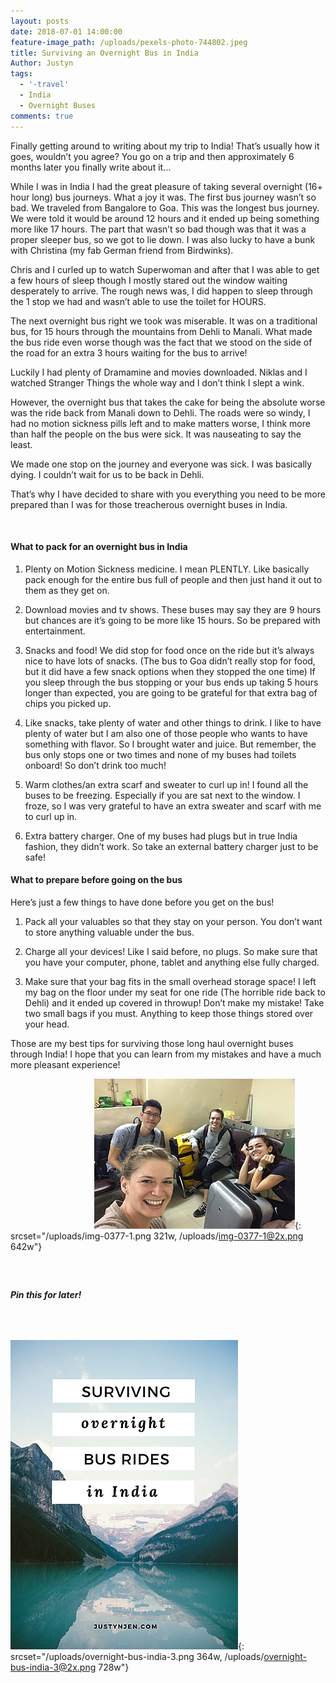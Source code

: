 ```yaml
---
layout: posts
date: 2018-07-01 14:00:00
feature-image_path: /uploads/pexels-photo-744802.jpeg
title: Surviving an Overnight Bus in India
Author: Justyn
tags:
  - '-travel'
  - India
  - Overnight Buses
comments: true
---
```


Finally getting around to writing about my trip to India! That’s usually how it goes, wouldn’t you agree? You go on a trip and then approximately 6 months later you finally write about it…

While I was in India I had the great pleasure of taking several overnight (16+ hour long) bus journeys. What a joy it was. The first bus journey wasn’t so bad. We traveled from Bangalore to Goa. This was the longest bus journey. We were told it would be around 12 hours and it ended up being something more like 17 hours. The part that wasn’t so bad though was that it was a proper sleeper bus, so we got to lie down. I was also lucky to have a bunk with Christina (my fab German friend from Birdwinks).

Chris and I curled up to watch Superwoman and after that I was able to get a few hours of sleep though I mostly stared out the window waiting desperately to arrive. The rough news was, I did happen to sleep through the 1 stop we had and wasn’t able to use the toilet for HOURS.

The next overnight bus right we took was miserable. It was on a traditional bus, for 15 hours through the mountains from Dehli to Manali. What made the bus ride even worse though was the fact that we stood on the side of the road for an extra 3 hours waiting for the bus to arrive!

Luckily I had plenty of Dramamine and movies downloaded. Niklas and I watched Stranger Things the whole way and I don’t think I slept a wink.

However, the overnight bus that takes the cake for being the absolute worse was the ride back from Manali down to Dehli. The roads were so windy, I had no motion sickness pills left and to make matters worse, I think more than half the people on the bus were sick. It was nauseating to say the least.

We made one stop on the journey and everyone was sick. I was basically dying. I couldn’t wait for us to be back in Dehli.

That’s why I have decided to share with you everything you need to be more prepared than I was for those treacherous overnight buses in India.

&nbsp;

#### What to pack for an overnight bus in India

1. Plenty on Motion Sickness medicine. I mean PLENTLY. Like basically pack enough for the entire bus full of people and then just hand it out to them as they get on.

2. Download movies and tv shows. These buses may say they are 9 hours but chances are it’s going to be more like 15 hours. So be prepared with entertainment.

3. Snacks and food! We did stop for food once on the ride but it’s always nice to have lots of snacks. (The bus to Goa didn’t really stop for food, but it did have a few snack options when they stopped the one time) If you sleep through the bus stopping or your bus ends up taking 5 hours longer than expected, you are going to be grateful for that extra bag of chips you picked up.
4. Like snacks, take plenty of water and other things to drink. I like to have plenty of water but I am also one of those people who wants to have something with flavor. So I brought water and juice. But remember, the bus only stops one or two times and none of my buses had toilets onboard! So don’t drink too much!
5. Warm clothes/an extra scarf and sweater to curl up in! I found all the buses to be freezing. Especially if you are sat next to the window. I froze, so I was very grateful to have an extra sweater and scarf with me to curl up in.
6. Extra battery charger. One of my buses had plugs but in true India fashion, they didn’t work. So take an external battery charger just to be safe!

#### What to prepare before going on the bus

Here’s just a few things to have done before you get on the bus!

1. Pack all your valuables so that they stay on your person. You don’t want to store anything valuable under the bus.

2. Charge all your devices! Like I said before, no plugs. So make sure that you have your computer, phone, tablet and anything else fully charged.
3. Make sure that your bag fits in the small overhead storage space! I left my bag on the floor under my seat for one ride (The horrible ride back to Dehli) and it ended up covered in throwup! Don’t make my mistake! Take two small bags if you must. Anything to keep those things stored over your head.

Those are my best tips for surviving those long haul overnight buses through India! I hope that you can learn from my mistakes and have a much more pleasant experience!

&nbsp; &nbsp; &nbsp; &nbsp; &nbsp; &nbsp; &nbsp; &nbsp; &nbsp; &nbsp; &nbsp; &nbsp; &nbsp; &nbsp; &nbsp; &nbsp; &nbsp;&nbsp;![](/uploads/img-0377-1.png "Photo by http://birdwinks.com"){: srcset="/uploads/img-0377-1.png 321w, /uploads/img-0377-1@2x.png 642w"}

##### &nbsp;

##### Pin this for later!

##### &nbsp;

![](/uploads/overnight-bus-india-3.png){: srcset="/uploads/overnight-bus-india-3.png 364w, /uploads/overnight-bus-india-3@2x.png 728w"}&nbsp; &nbsp;